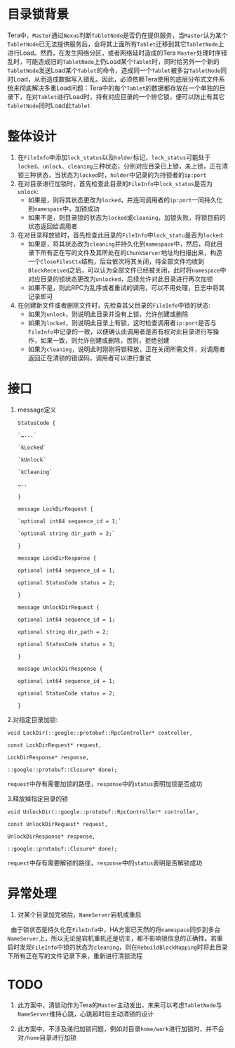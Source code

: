 # 目录锁背景

Tera中，`Master`通过`Nexus`判断`TabletNode`是否仍在提供服务，当`Master`认为某个`TabletNode`已无法提供服务后，会将其上面所有`Tablet`迁移到其它`TabletNode`上进行Load。然而，在发生网络分区，或者网络延时造成的Tera `Master`处理时序错乱时，可能造成旧的`TabletNode`上仍Load某个`Tablet`时，同时给另外一个新的`TabletNode`发送Load某个`Tablet`的命令，造成同一个`Tablet`被多台`TabletNode`同时Load，从而造成数据写入错乱。因此，必须依赖Tera使用的底层分布式文件系统来彻底解决多重Load问题：Tera中的每个`Tablet`的数据都存放在一个单独的目录下，在对`Tablet`进行Load时，持有对应目录的一个排它锁，便可以防止有其它`TabletNode`同时Load此`Tablet`

# 整体设计

1. 在`FileInfo`中添加`lock_status`以及`holder`标记，`lock_status`可能处于`locked`、`unlock`、`cleaning`三种状态，分别对应目录已上锁，未上锁，正在清锁三种状态，当状态为`locked`时，`holder`中记录的为持锁者的`ip:port`
2. 在对目录进行加锁时，首先检查此目录的`FileInfo`中`lock_status`是否为`unlock`:
   - 如果是，则将其状态更改为`locked`，并连同调用者的`ip:port`一同持久化到`namespace`中，加锁成功
   - 如果不是，则目录锁的状态为`locked`或`cleaning`，加锁失败，将锁目前的状态返回给调用者
3. 在对目录释放锁时，首先检查此目录的`FileInfo`中`lock_statu`是否为`locked`:
   - 如果是，将其状态改为`cleaning`并持久化到`namespace`中，然后，将此目录下所有正在写的文件及其所处在的`ChunkServer`地址均扫描出来，构造一个`CloseFilesCtx`结构，后台依次将其关闭，待全部文件均收到`BlockReceived`之后，可以认为全部文件已经被关闭，此时将`namespace`中对应目录的锁状态更改为`unlocked`，后续允许对此目录进行再次加锁
   - 如果不是，则此RPC为乱序或者重试的调用，可以不用处理，日志中将其记录即可
4. 在创建新文件或者删除文件时，先检查其父目录的`FileInfo`中锁的状态:
   - 如果为`unlock`，则说明此目录并没有上锁，允许创建或删除
   - 如果为`locked`，则说明此目录上有锁，这时检查调用者`ip:port`是否与`FileInfo`中记录的一致，以便确认此调用者是否有权对此目录进行写操作，如果一致，则允许创建或删除，否则，拒绝创建
   - 如果为`cleaning`，说明此时刚刚将锁释放，正在关闭所需文件，对调用者返回正在清锁的错误码，调用者可以进行重试

# 接口

1. message定义

   `StatusCode {`

	   `…...`

       `kLocked`

       `kUnlock`

       `kCleaning`

      `…..`	

   `}`	

   `message LockDirRequest {`

       `optional int64 sequence_id = 1;`
       
       `optional string dir_path = 2;`
       
   `}`

   `message LockDirResponse {`

   	`optional int64 sequence_id = 1;`

      `optional StatusCode status = 2;`

     `}`

   `message UnlockDirRequest {`

      `optional int64 sequence_id = 1;`

      `optional string dir_path = 2;`

      `optional StatusCode status = 3;` 

    `}`

   `message UnlockDirResponse {`

      `optional int64 sequence_id = 1;`

      `optional StatusCode status = 2;`

     `}`

2.对指定目录加锁:

`void LockDir(::google::protobuf::RpcController* controller,`

   `const LockDirRequest* request,`
   
   `LockDirResponse* response,`
 
   `::google::protobuf::Closure* done);`

`request`中存有需要加锁的路径，`response`中的`status`表明加锁是否成功

3.释放掉指定目录的锁

`void UnlockDir(::google::protobuf::RpcController* controller,`

   `const UnlockDirRequest* request,`
   
   `UnlockDirResponse* response,`
   
   `::google::protobuf::Closure* done);`

`request`中存有需要解锁的路径，`response`中的`status`表明是否解锁成功

# 异常处理

1. 对某个目录加完锁后，`NameServer`宕机或重启

   由于锁状态是持久化在`FileInfo`中，HA方案已天然的将`namespace`同步到多台`NameServer`上，所以无论是宕机重机还是切主，都不影响锁信息的正确性。若重启时发现`FileInfo`中锁的状态为`cleaning`，则在`RebuildBlockMapping`时将此目录下所有正在写的文件记录下来，重新进行清锁流程 

# TODO

1. 此方案中，清锁动作为Tera的`Master`主动发出，未来可以考虑`TabletNode`与`NameServer`维持心跳，心跳超时后主动清锁的设计

2. 此方案中，不涉及递归加锁问题，例如对目录`home/work`进行加锁时，并不会对`/home`目录进行加锁
